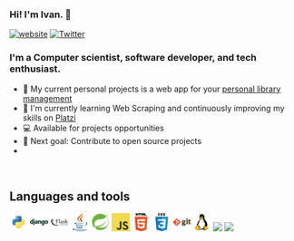 ### Hi! I'm Ivan.  :wave:
 [![website](https://img.shields.io/website?label=My%20Website&style=flat-square&url=http%3A%2F%2Fivan-vargas.me%2F)](http://ivan-vargas.me/) 
 [![Twitter](https://img.shields.io/twitter/url?color=1DA1F2&label=%40FlakeyNavi&logo=Twitter&style=flat-square&url=https%3A%2F%2Ftwitter.com%2Fflakeynavi)](https://twitter.com/flakeynavi)


### I'm a Computer scientist, software developer, and tech enthusiast.
- :telescope: My current personal projects is a web app for your [personal library management](https://github.com/BigData95/biblioteca-personal)
- :notebook_with_decorative_cover: I'm currently learning Web Scraping and continuously improving my skills on [Platzi](https://platzi.com/)
- :computer: Available for projects opportunities
- :seedling: Next goal:  Contribute to open source projects
- 

<br/>

## Languages and tools
<img heigh="32" width="32" src="https://raw.githubusercontent.com/github/explore/80688e429a7d4ef2fca1e82350fe8e3517d3494d/topics/python/python.png"/> <img heigh="32" width="32" src="https://raw.githubusercontent.com/github/explore/80688e429a7d4ef2fca1e82350fe8e3517d3494d/topics/django/django.png"/> <img heigh="32" width="32" src="https://raw.githubusercontent.com/github/explore/80688e429a7d4ef2fca1e82350fe8e3517d3494d/topics/flask/flask.png"/> <img heigh="32" width="32" src="https://raw.githubusercontent.com/github/explore/80688e429a7d4ef2fca1e82350fe8e3517d3494d/topics/java/java.png"/> <img heigh="32" width="32" src="https://raw.githubusercontent.com/github/explore/80688e429a7d4ef2fca1e82350fe8e3517d3494d/topics/spring-boot/spring-boot.png"> <img heigh="32" width="32" src="https://raw.githubusercontent.com/github/explore/80688e429a7d4ef2fca1e82350fe8e3517d3494d/topics/javascript/javascript.png"> <img heigh="32" width="32" src="https://raw.githubusercontent.com/github/explore/80688e429a7d4ef2fca1e82350fe8e3517d3494d/topics/html/html.png"> <img heigh="32" width="32" src="https://raw.githubusercontent.com/github/explore/80688e429a7d4ef2fca1e82350fe8e3517d3494d/topics/css/css.png"/> <img heigh="32" width="32" src="https://raw.githubusercontent.com/github/explore/80688e429a7d4ef2fca1e82350fe8e3517d3494d/topics/git/git.png"/> <img heigh="32" width="32" src="https://raw.githubusercontent.com/github/explore/80688e429a7d4ef2fca1e82350fe8e3517d3494d/topics/linux/linux.png"/> <img heigh="32" width="32" src="https://avatars3.githubusercontent.com/u/5167332?s=200&v=4"/> <img heigh="32" width="32" src="https://avatars1.githubusercontent.com/u/1854028?s=200&v=4">

<br/>
<br/>

<!--START_SECTION:activity-->
